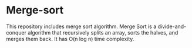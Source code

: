 # Merge-sort
This repository includes merge sort algorithm. Merge Sort is a divide-and-conquer algorithm that recursively splits an array, sorts the halves, and merges them back. It has O(n log n) time complexity.
